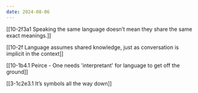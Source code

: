 ```yaml
---
date: 2024-08-06
---
```

[[10-2f3a1 Speaking the same language doesn’t mean they share the same exact meanings.]]

[[10-2f Language assumes shared knowledge, just as conversation is implicit in the context]]

[[10-1b4.1 Peirce - One needs 'interpretant' for language to get off the ground]]

[[3-1c2e3.1 It’s symbols all the way down]]